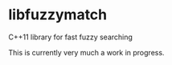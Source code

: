 libfuzzymatch
=============

C++11 library for fast fuzzy searching

This is currently very much a work in progress.

